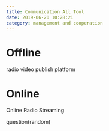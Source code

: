 ```yaml
---
title: Communication All Tool
date: 2019-06-20 10:28:21
category: management and cooperation
---
```


# Offline

radio
video publish platform

# Online

Online Radio
Streaming

question(random)
